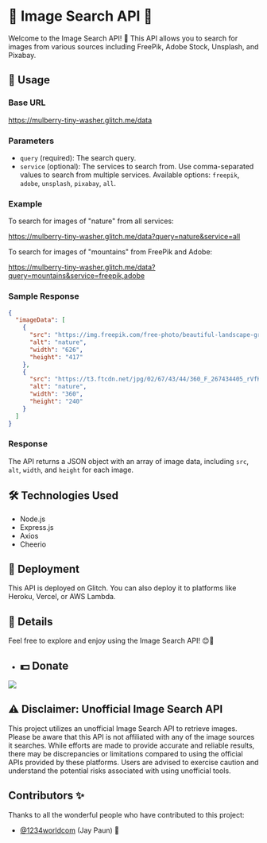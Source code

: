 # 🌟 Image Search API 🌟

Welcome to the Image Search API! 🚀 This API allows you to search for images from various sources including FreePik, Adobe Stock, Unsplash, and Pixabay.

## 📝 Usage

### Base URL

https://mulberry-tiny-washer.glitch.me/data


### Parameters

- `query` (required): The search query.
- `service` (optional): The services to search from. Use comma-separated values to search from multiple services. Available options: `freepik`, `adobe`, `unsplash`, `pixabay`, `all`.

### Example

To search for images of "nature" from all services:

https://mulberry-tiny-washer.glitch.me/data?query=nature&service=all


To search for images of "mountains" from FreePik and Adobe:

https://mulberry-tiny-washer.glitch.me/data?query=mountains&service=freepik,adobe

### Sample Response

```json
{
  "imageData": [
    {
      "src": "https://img.freepik.com/free-photo/beautiful-landscape-grand-teton-national-park-wyoming-united-states_181624-60981.jpg?size=626&ext=jpg",
      "alt": "nature",
      "width": "626",
      "height": "417"
    },
    {
      "src": "https://t3.ftcdn.net/jpg/02/67/43/44/360_F_267434405_rVfKoBDQpb6smmbNtDRWvzAYCYpsX47E.jpg",
      "alt": "nature",
      "width": "360",
      "height": "240"
    }
  ]
}
```

### Response

The API returns a JSON object with an array of image data, including `src`, `alt`, `width`, and `height` for each image.



## 🛠️ Technologies Used



- Node.js
- Express.js
- Axios
- Cheerio

## 🚀 Deployment

This API is deployed on Glitch. You can also deploy it to platforms like Heroku, Vercel, or AWS Lambda.

## 📜 Details



Feel free to explore and enjoy using the Image Search API! 😊🌈

- ## 💵 Donate

<a href="https://www.buymeacoffee.com/paytojaypaun"><img src="https://img.buymeacoffee.com/button-api/?text=Buy me a coffee&emoji=☕&slug=paytojaypaun&button_colour=FFDD00&font_colour=000000&font_family=Cookie&outline_colour=000000&coffee_colour=ffffff" /></a>


## ⚠️ Disclaimer: Unofficial Image Search API

This project utilizes an unofficial Image Search API to retrieve images. Please be aware that this API is not affiliated with any of the image sources it searches. While efforts are made to provide accurate and reliable results, there may be discrepancies or limitations compared to using the official APIs provided by these platforms. Users are advised to exercise caution and understand the potential risks associated with using unofficial tools.

## Contributors ✨

Thanks to all the wonderful people who have contributed to this project:

- [@1234worldcom](https://github.com/1234worldcom) (Jay Paun) 🚀

